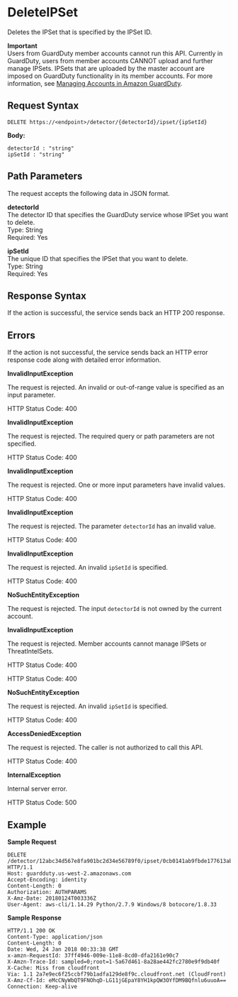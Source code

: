 # DeleteIPSet<a name="delete-ip-set"></a>

Deletes the IPSet that is specified by the IPSet ID\. 

**Important**  
Users from GuardDuty member accounts cannot run this API\. Currently in GuardDuty, users from member accounts CANNOT upload and further manage IPSets\. IPSets that are uploaded by the master account are imposed on GuardDuty functionality in its member accounts\. For more information, see [Managing Accounts in Amazon GuardDuty](guardduty_accounts.md)\.

## Request Syntax<a name="delete-ip-set-request-syntax"></a>

```
DELETE https://<endpoint>/detector/{detectorId}/ipset/{ipSetId}
```

**Body:**

```
detectorId : "string"
ipSetId : "string"
```

## Path Parameters<a name="delete-ip-set-path-parameters"></a>

The request accepts the following data in JSON format\.

**detectorId**  
The detector ID that specifies the GuardDuty service whose IPSet you want to delete\.  
Type: String  
Required: Yes

**ipSetId**  
The unique ID that specifies the IPSet that you want to delete\.  
Type: String  
Required: Yes

## Response Syntax<a name="delete-ip-set-response-syntax"></a>

If the action is successful, the service sends back an HTTP 200 response\.

## Errors<a name="delete-ip-set-errors"></a>

If the action is not successful, the service sends back an HTTP error response code along with detailed error information\.

**InvalidInputException**

The request is rejected\. An invalid or out\-of\-range value is specified as an input parameter\.

HTTP Status Code: 400 

**InvalidInputException**

The request is rejected\. The required query or path parameters are not specified\.

HTTP Status Code: 400 

**InvalidInputException**

The request is rejected\. One or more input parameters have invalid values\.

HTTP Status Code: 400 

**InvalidInputException**

The request is rejected\. The parameter `detectorId` has an invalid value\.

HTTP Status Code: 400 

**InvalidInputException**

The request is rejected\. An invalid `ipSetId` is specified\.

HTTP Status Code: 400 

**NoSuchEntityException**

The request is rejected\. The input `detectorId` is not owned by the current account\.

**InvalidInputException**

The request is rejected\. Member accounts cannot manage IPSets or ThreatIntelSets\.

HTTP Status Code: 400 

HTTP Status Code: 400 

**NoSuchEntityException**

The request is rejected\. An invalid `ipSetId` is specified\.

HTTP Status Code: 400 

**AccessDeniedException**

The request is rejected\. The caller is not authorized to call this API\.

HTTP Status Code: 400 

**InternalException**

Internal server error\.

HTTP Status Code: 500 

## Example<a name="get-ip-set-example"></a>

**Sample Request**

```
DELETE /detector/12abc34d567e8fa901bc2d34e56789f0/ipset/0cb0141ab9fbde177613ab9436212e90 HTTP/1.1
Host: guardduty.us-west-2.amazonaws.com
Accept-Encoding: identity
Content-Length: 0
Authorization: AUTHPARAMS
X-Amz-Date: 20180124T003336Z
User-Agent: aws-cli/1.14.29 Python/2.7.9 Windows/8 botocore/1.8.33
```

**Sample Response**

```
HTTP/1.1 200 OK
Content-Type: application/json
Content-Length: 0
Date: Wed, 24 Jan 2018 00:33:38 GMT
x-amzn-RequestId: 37ff4946-009e-11e8-8cd0-dfa2161e90c7
X-Amzn-Trace-Id: sampled=0;root=1-5a67d461-8a28ae442fc2780e9f9db40f
X-Cache: Miss from cloudfront
Via: 1.1 2a7e9ec6f25ccbf79b1adfa129de8f9c.cloudfront.net (CloudFront)
X-Amz-Cf-Id: eMcCNyWbQT9FNOhqD-LG11jGEpaY8YH1kpQW3OYfDM9BQfnlu6uuoA==
Connection: Keep-alive
```
